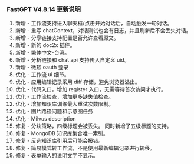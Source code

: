 ### FastGPT V4.8.14 更新说明

1. 新增 - 工作流支持进入聊天框/点击开始对话后，自动触发一轮对话。
2. 新增 - 重写 chatContext，对话测试也会有日志，并且刷新后不会丢失对话。
3. 新增 - 分享链接支持配置是否允许查看原文。
4. 新增 - 新的 doc2x 插件。
5. 新增 - 繁体中文-台湾。
6. 新增 - 分析链接和 chat api 支持传入自定义 uid。
7. 新增 - 微软 oauth 登录
8. 优化 - 工作流 ui 细节。
9. 优化 - 应用编辑记录采用 diff 存储，避免浏览器溢出。
10. 优化 - 代码入口，增加 register 入口，无需等待首次访问才执行。
11. 优化 - 工作流检查，增加更多缺失值检查。
12. 优化 - 增加知识库训练最大重试次数限制。
13. 优化 - 图片路径问题和示意图任务
14. 优化 - Milvus description
15. 修复 - 分块策略，四级标题会被丢失。 同时新增了五级标题的支持。
16. 修复 - MongoDB 知识库集合唯一索引。
17. 修复 - 反选知识库引用后可能会报错。
18. 修复 - 简易模式转工作流，不是使用最新编辑记录进行转移。
19. 修复 - 表单输入的说明文字不显示。


